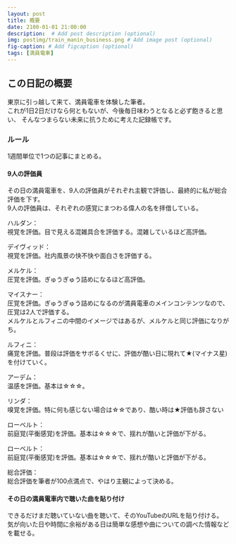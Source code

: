 ```yaml
---
layout: post
title: 概要
date: 2100-01-01 21:00:00
description:  # Add post description (optional)
img: postimg/train_manin_business.png # Add image post (optional)
fig-caption: # Add figcaption (optional)
tags: [満員電車]
---
```

## この日記の概要

東京に引っ越して来て、満員電車を体験した筆者。<br>
これが1日2日だけなら何ともないが、今後毎日味わうとなると必ず飽きると思い、
そんなつまらない未来に抗うために考えた記録帳です。

### ルール
1週間単位で1つの記事にまとめる。

#### 9人の評価員
その日の満員電車を、9人の評価員がそれぞれ主観で評価し、最終的に私が総合評価を下す。<br>
9人の評価員は、それぞれの感覚にまつわる偉人の名を拝借している。

ハルダン：<br>
視覚を評価。目で見える混雑具合を評価する。混雑しているほど高評価。

デイヴィッド：<br>
視覚を評価。社内風景の快不快や面白さを評価する。

メルケル：<br>
圧覚を評価。ぎゅうぎゅう詰めになるほど高評価。

マイスナー：<br>
圧覚を評価。ぎゅうぎゅう詰めになるのが満員電車のメインコンテンツなので、圧覚は2人で評価する。<br>
メルケルとルフィニの中間のイメージではあるが、メルケルと同じ評価になりがち。

ルフィニ：<br>
痛覚を評価。普段は評価をサボるくせに、評価が酷い日に現れて★(マイナス星)を付けていく。

アーデム：<br>
温感を評価。基本は☆☆☆。

リンダ：<br>
嗅覚を評価。特に何も感じない場合は☆☆であり、酷い時は★評価も辞さない

ローベルト：<br>
前庭覚(平衡感覚)を評価。基本は☆☆☆で、揺れが酷いと評価が下がる。

ローベルト：<br>
前庭覚(平衡感覚)を評価。基本は☆☆☆で、揺れが酷いと評価が下がる。

総合評価：<br>
総合評価を筆者が100点満点で、やはり主観によって決める。

#### その日の満員電車内で聴いた曲を貼り付け

できるだけまだ聴いていない曲を聴いて、そのYouTubeのURLを貼り付ける。<br>
気が向いた日や時間に余裕がある日は簡単な感想や曲についての調べた情報などを載せる。